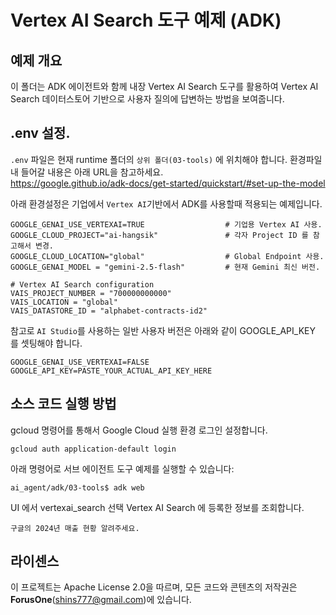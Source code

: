 # Vertex AI Search 도구 예제 (ADK)

## 예제 개요
이 폴더는 ADK 에이전트와 함께 내장 Vertex AI Search 도구를 활용하여 Vertex AI Search 데이터스토어 기반으로 사용자 질의에 답변하는 방법을 보여줍니다.

## .env 설정.

`.env` 파일은 현재 runtime 폴더의 `상위 폴더(03-tools)` 에 위치해야 합니다.  환경파일내 들어갈 내용은 아래 URL을 참고하세요.    
https://google.github.io/adk-docs/get-started/quickstart/#set-up-the-model 

아래 환경설정은 기업에서 `Vertex AI`기반에서 ADK를 사용할때 적용되는 예제입니다.    

```
GOOGLE_GENAI_USE_VERTEXAI=TRUE                  # 기업용 Vertex AI 사용.
GOOGLE_CLOUD_PROJECT="ai-hangsik"               # 각자 Project ID 를 참고해서 변경.
GOOGLE_CLOUD_LOCATION="global"                  # Global Endpoint 사용.
GOOGLE_GENAI_MODEL = "gemini-2.5-flash"         # 현재 Gemini 최신 버전.

# Vertex AI Search configuration
VAIS_PROJECT_NUMBER = "700000000000"
VAIS_LOCATION = "global"
VAIS_DATASTORE_ID = "alphabet-contracts-id2"

```

참고로 `AI Studio`를 사용하는 일반 사용자 버전은 아래와 같이 GOOGLE_API_KEY 를 셋팅해야 합니다.  

```
GOOGLE_GENAI_USE_VERTEXAI=FALSE
GOOGLE_API_KEY=PASTE_YOUR_ACTUAL_API_KEY_HERE

```

## 소스 코드 실행 방법
gcloud 명령어를 통해서 Google Cloud 실행 환경 로그인 설정합니다.
```
gcloud auth application-default login
```

아래 명령어로 서브 에이전트 도구 예제를 실행할 수 있습니다:
```
ai_agent/adk/03-tools$ adk web
```

UI 에서 vertexai_search 선택 Vertex AI Search 에 등록한 정보를 조회합니다.
```
구글의 2024년 매출 현황 알려주세요.
```

## 라이센스

이 프로젝트는 Apache License 2.0을 따르며, 모든 코드와 콘텐츠의 저작권은 **ForusOne**(shins777@gmail.com)에 있습니다.